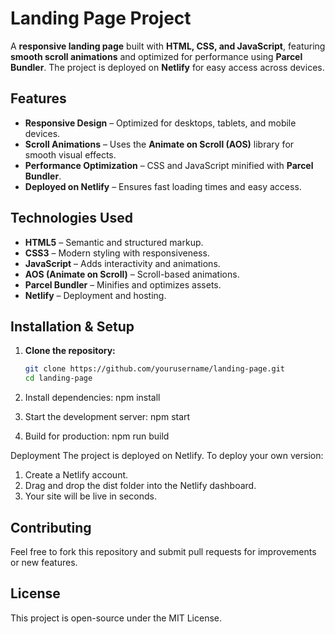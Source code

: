 # Landing Page Project

A **responsive landing page** built with **HTML, CSS, and JavaScript**, featuring **smooth scroll animations** and optimized for performance using **Parcel Bundler**. The project is deployed on **Netlify** for easy access across devices.

## Features
- **Responsive Design** – Optimized for desktops, tablets, and mobile devices.
- **Scroll Animations** – Uses the **Animate on Scroll (AOS)** library for smooth visual effects.
- **Performance Optimization** – CSS and JavaScript minified with **Parcel Bundler**.
- **Deployed on Netlify** – Ensures fast loading times and easy access.

## Technologies Used
- **HTML5** – Semantic and structured markup.
- **CSS3** – Modern styling with responsiveness.
- **JavaScript** – Adds interactivity and animations.
- **AOS (Animate on Scroll)** – Scroll-based animations.
- **Parcel Bundler** – Minifies and optimizes assets.
- **Netlify** – Deployment and hosting.

## Installation & Setup
1. **Clone the repository:**
   ```sh
   git clone https://github.com/yourusername/landing-page.git  
   cd landing-page


2. Install dependencies:
  npm install

3. Start the development server:
   npm start
4. Build for production:
  npm run build


Deployment
The project is deployed on Netlify. To deploy your own version:

1. Create a Netlify account.
2. Drag and drop the dist folder into the Netlify dashboard.
3. Your site will be live in seconds.


## Contributing
Feel free to fork this repository and submit pull requests for improvements or new features.

## License
This project is open-source under the MIT License.
